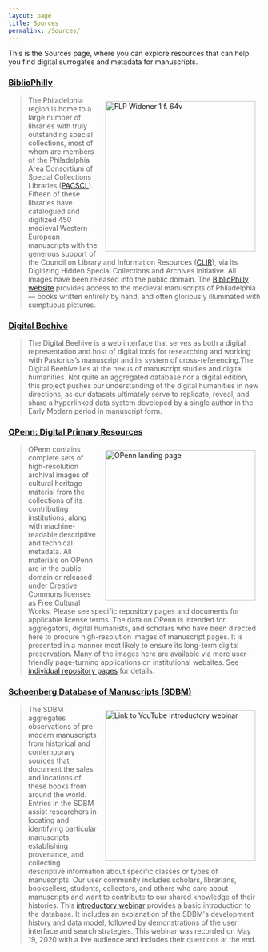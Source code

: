 ```yaml
---
layout: page
title: Sources
permalink: /Sources/
---
```


This is the Sources page, where you can explore resources that can help you
find digital surrogates and metadata for manuscripts.

### [BiblioPhilly](http://bibliophilly.library.upenn.edu/)

[<img style="padding: 10px" align="right" width="300" src="/sims-instruction/images/bibphil.jpg" alt="FLP Widener 1 f. 64v">](http://bibliophilly.library.upenn.edu/ "BiblioPhilly Interface")

>The Philadelphia region is home to a large number of libraries with truly outstanding special collections, most of whom are members of the Philadelphia Area Consortium of Special Collections Libraries ([PACSCL](https://pacscl.org/)). Fifteen of these libraries have catalogued and digitized 450 medieval Western European manuscripts with the generous support of the Council on Library and Information Resources ([CLIR](https://www.clir.org/)), via its Digitizing Hidden Special Collections and Archives initiative. All images have been released into the public domain. The [BiblioPhilly website](http://bibliophilly.library.upenn.edu/) provides access to the medieval manuscripts of Philadelphia — books written entirely by hand, and often gloriously illuminated with sumptuous pictures.

### [Digital Beehive](https://kislakcenter.github.io/digital-beehive/)

>The Digital Beehive is a web interface that serves as both a digital representation and host of digital tools for researching and working with Pastorius’s manuscript and its system of cross-referencing.The Digital Beehive lies at the nexus of manuscript studies and digital humanities. Not quite an aggregated database nor a digital edition, this project pushes our understanding of the digital humanities in new directions, as our datasets ultimately serve to replicate, reveal, and share a hyperlinked data system developed by a single author in the Early Modern period in manuscript form.

### [OPenn: Digital Primary Resources](http://openn.library.upenn.edu/)

[<img style="padding: 10px" align="right" width="300" src="/sims-instruction/images/openn.jpg" alt="OPenn landing page">](http://openn.library.upenn.edu/ "OPenn")

> OPenn contains complete sets of high-resolution archival images of
cultural heritage material from the collections of its contributing
institutions, along with machine-readable descriptive and technical
metadata. All materials on OPenn are in the public domain or released
under Creative Commons licenses as Free Cultural Works. Please see
specific repository pages and documents for applicable license terms.
The data on OPenn is intended for aggregators, digital humanists, and
scholars who have been directed here to procure high-resolution images
of manuscript pages. It is presented in a manner most likely to ensure
its long-term digital preservation. Many of the images here are
available via more user-friendly page-turning applications on
institutional websites. See [individual repository pages](http://openn.library.upenn.edu/Repositories.html) for details.

### [Schoenberg Database of Manuscripts (SDBM)](https://sdbm.library.upenn.edu/)

[<img style="padding: 10px" align="right" width="300" src="http://img.youtube.com/vi/pn6H0I4sS4Q/0.jpg" alt="Link to YouTube Introductory webinar">](http://www.youtube.com/watch?v=pn6H0I4sS4Q "Introductory Webinar")

> The SDBM aggregates observations of pre-modern manuscripts from
historical and contemporary sources that document the sales and
locations of these books from around the world. Entries in the SDBM
assist researchers in locating and identifying particular manuscripts,
establishing provenance, and collecting descriptive information about
specific classes or types of manuscripts. Our user community includes scholars, librarians,
booksellers, students, collectors, and others who care about manuscripts
and want to contribute to our shared knowledge of their histories. This [introductory webinar](http://www.youtube.com/watch?v=pn6H0I4sS4Q) provides a basic introduction to the database. It includes
an explanation of the SDBM's development history and data model,
followed by demonstrations of the user interface and search strategies. This webinar was recorded
on May 19, 2020 with a live audience and includes their questions at the
end.
